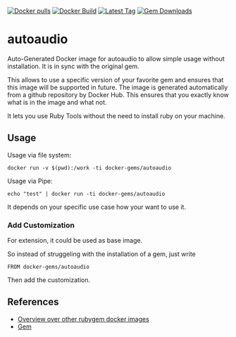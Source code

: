 [![Docker pulls](https://img.shields.io/docker/pulls/rubygem/autoaudio.svg)](https://hub.docker.com/r/rubygem/autoaudio/)
[![Docker Build](https://img.shields.io/docker/automated/rubygem/autoaudio.svg)](https://hub.docker.com/r/rubygem/autoaudio/)
[![Latest Tag](https://img.shields.io/github/tag/docker-rubygem/autoaudio.svg)](https://hub.docker.com/r/rubygem/autoaudio/)
[![Gem Downloads](https://img.shields.io/gem/dt/autoaudio.svg)](https://rubygems.org/gems/autoaudio/)
# autoaudio

Auto-Generated Docker image for autoaudio to allow simple usage without installation.
It is in sync with the original gem.

This allows to use a specific version of your favorite gem and ensures that this image will be supported in future.
The image is generated automatically from a github repository by Docker Hub.
This ensures that you exactly know what is in the image and what not.

It lets you use Ruby Tools without the need to install ruby on your machine.

## Usage

Usage via file system:

`docker run -v $(pwd):/work -ti docker-gems/autoaudio`

Usage via Pipe:

`echo "test" | docker run -ti docker-gems/autoaudio`

It depends on your specific use case how your want to use it.

### Add Customization

For extension, it could be used as base image.

So instead of struggeling with the installation of a gem, just write

`FROM docker-gems/autoaudio`

Then add the customization.

## References

 - [Overview over other rubygem docker images](https://github.com/thinkbot/docker-rubygem)
 - [Gem](https://rubygems.org/gems/autoaudio/)
